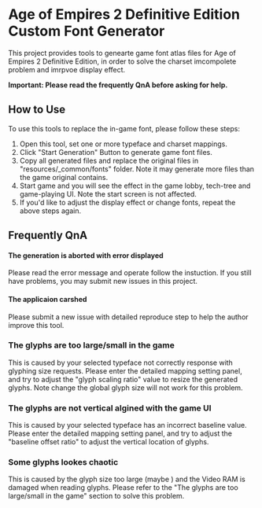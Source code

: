 # Age of Empires 2 Definitive Edition Custom Font Generator

This project provides tools to genearte game font atlas files for Age of Empires 2 Definitive Edition, in order to solve the charset imcompolete problem and imrpvoe display effect.

**Important: Please read the frequently QnA before asking for help.**

## How to Use

To use this tools to replace the in-game font, please follow these steps:

1. Open this tool, set one or more typeface and charset mappings.
2. Click "Start Generation" Button to generate game font files.
3. Copy all generated files and replace the original files in "resources/_common/fonts" folder. Note it may generate more files than the game original contains. 
4. Start game and you will see the effect in the game lobby, tech-tree and game-playing UI. Note the start screen is not affected.
5. If you'd like to adjust the display effect or change fonts, repeat the above steps again.

## Frequently QnA

#### The generation is aborted with error displayed

Please read the error message and operate follow the instuction. If you still have problems, you may submit new issues in this project.

#### The applicaion carshed

Please submit a new issue with detailed reproduce step to help the author improve this tool.

### The glyphs are too large/small in the game

This is caused by your selected typeface not correctly response with glyphing size requests. Please enter the detailed mapping setting panel, and try to adjust the "glyph scaling ratio" value to resize the generated glyphs. Note change the global glyph size will not work for this problem.

### The glyphs are not vertical algined with the game UI

This is caused by your selected typeface has an incorrect baseline value. Please enter the detailed mapping setting panel, and try to adjust the "baseline offset ratio" to adjust the vertical location of glyphs.

### Some glyphs lookes chaotic

This is caused by the glyph size too large (maybe ) and the Video RAM is damaged when reading glyphs. Please refer to the "The glyphs are too large/small in the game" section to solve this problem.
